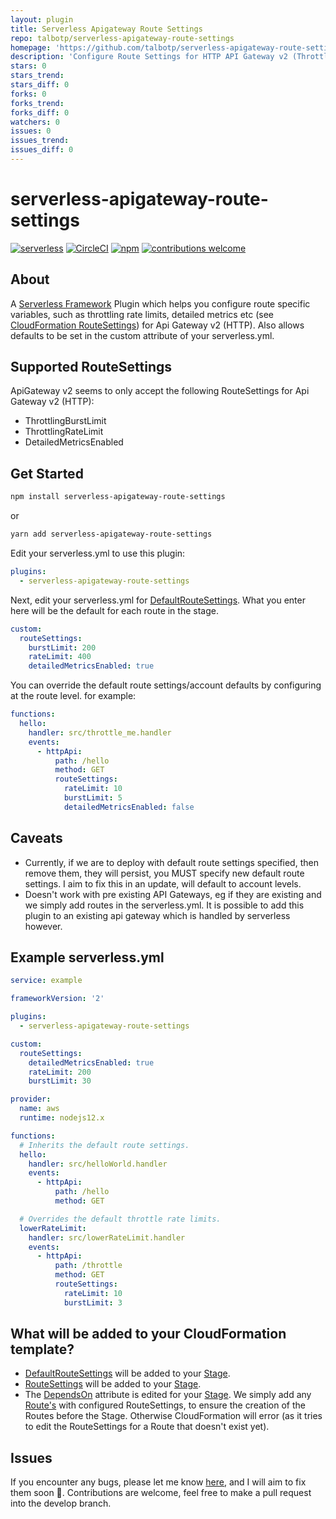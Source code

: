 ```yaml
---
layout: plugin
title: Serverless Apigateway Route Settings
repo: talbotp/serverless-apigateway-route-settings
homepage: 'https://github.com/talbotp/serverless-apigateway-route-settings'
description: 'Configure Route Settings for HTTP API Gateway v2 (Throttling &amp; Detailed Metrics)'
stars: 0
stars_trend: 
stars_diff: 0
forks: 0
forks_trend: 
forks_diff: 0
watchers: 0
issues: 0
issues_trend: 
issues_diff: 0
---
```



# serverless-apigateway-route-settings

[![serverless](http://public.serverless.com/badges/v3.svg)](http://www.serverless.com) [![CircleCI](https://circleci.com/gh/talbotp/serverless-apigateway-route-settings.svg?style=svg)](https://circleci.com/gh/talbotp/serverless-apigateway-route-settings) [![npm](https://img.shields.io/npm/v/serverless-apigateway-route-settings.svg)](https://www.npmjs.com/package/serverless-apigateway-route-settings) [![contributions welcome](https://img.shields.io/badge/contributions-welcome-brightgreen.svg?style=flat)](https://github.com/talbotp/serverless-apigateway-route-settings/issues)


## About

A <a href="https://serverless.com/" target="_blank">Serverless Framework</a> Plugin which helps you configure route specific variables, such as throttling rate limits, detailed metrics etc (see <a href="https://docs.aws.amazon.com/AWSCloudFormation/latest/UserGuide/aws-properties-apigatewayv2-stage-routesettings.html" target="_blank">CloudFormation RouteSettings</a>) for Api Gateway v2 (HTTP). Also allows defaults to be set in the custom attribute of your serverless.yml.

## Supported RouteSettings 

ApiGateway v2 seems to only accept the following RouteSettings for Api Gateway v2 (HTTP):

* ThrottlingBurstLimit
* ThrottlingRateLimit
* DetailedMetricsEnabled

## Get Started

```bash
npm install serverless-apigateway-route-settings
```
or
```bash
yarn add serverless-apigateway-route-settings
```

Edit your serverless.yml to use this plugin:

```yml
plugins:
  - serverless-apigateway-route-settings
```

Next, edit your serverless.yml for <a href="https://docs.aws.amazon.com/AWSCloudFormation/latest/UserGuide/aws-resource-apigatewayv2-stage.html#cfn-apigatewayv2-stage-defaultroutesettings" target="_blank">DefaultRouteSettings</a>. What you enter here will be the default for each route in the stage.

```yml
custom:
  routeSettings:
    burstLimit: 200
    rateLimit: 400
    detailedMetricsEnabled: true
```

You can override the default route settings/account defaults by configuring at the route level. for example:

```yml
functions:
  hello:
    handler: src/throttle_me.handler
    events:
      - httpApi:
          path: /hello
          method: GET
          routeSettings:
            rateLimit: 10
            burstLimit: 5
            detailedMetricsEnabled: false
```

## Caveats

* Currently, if we are to deploy with default route settings specified, then remove them, they will persist, you MUST specify new default route settings. I aim to fix this in an update, will default to account levels.
* Doesn't work with pre existing API Gateways, eg if they are existing and we simply add routes in the serverless.yml. It is possible to add this plugin to an existing api gateway which is handled by serverless however.
  
## Example serverless.yml

```yml
service: example

frameworkVersion: '2'

plugins:
  - serverless-apigateway-route-settings

custom: 
  routeSettings:
    detailedMetricsEnabled: true
    rateLimit: 200
    burstLimit: 30

provider:
  name: aws
  runtime: nodejs12.x

functions:
  # Inherits the default route settings.
  hello:
    handler: src/helloWorld.handler
    events:
      - httpApi:
          path: /hello
          method: GET

  # Overrides the default throttle rate limits.
  lowerRateLimit:
    handler: src/lowerRateLimit.handler
    events:
      - httpApi:
          path: /throttle
          method: GET
          routeSettings:
            rateLimit: 10
            burstLimit: 3
```

## What will be added to your CloudFormation template?

* <a href="https://docs.aws.amazon.com/AWSCloudFormation/latest/UserGuide/aws-resource-apigatewayv2-stage.html#cfn-apigatewayv2-stage-defaultroutesettings" target="_blank">DefaultRouteSettings</a> will be added to your <a href="https://docs.aws.amazon.com/AWSCloudFormation/latest/UserGuide/aws-resource-apigatewayv2-stage.html" target="_blank">Stage</a>.
* <a href="https://docs.aws.amazon.com/AWSCloudFormation/latest/UserGuide/aws-resource-apigatewayv2-stage.html#cfn-apigatewayv2-stage-routesettings" target="_blank">RouteSettings</a> will be added to your <a href="https://docs.aws.amazon.com/AWSCloudFormation/latest/UserGuide/aws-resource-apigatewayv2-stage.html" target="_blank">Stage</a>.
* The <a href="https://docs.aws.amazon.com/AWSCloudFormation/latest/UserGuide/aws-attribute-dependson.html" target="_blank">DependsOn</a> attribute is edited for your <a href="https://docs.aws.amazon.com/AWSCloudFormation/latest/UserGuide/aws-resource-apigatewayv2-stage.html" target="_blank">Stage</a>. We simply add any <a href="https://docs.aws.amazon.com/AWSCloudFormation/latest/UserGuide/aws-resource-apigatewayv2-route.html" target="_blank">Route's</a> with configured RouteSettings, to ensure the creation of the Routes before the Stage. Otherwise CloudFormation will error (as it tries to edit the RouteSettings for a Route that doesn't exist yet).

## Issues

If you encounter any bugs, please let me know [here](https://github.com/talbotp/serverless-apigateway-route-settings/issues), and I will aim to fix them soon :slightly_smiling_face:. Contributions are welcome, feel free to make a pull request into the develop branch.
